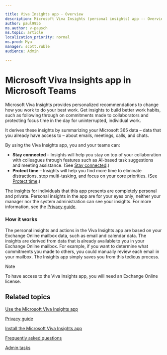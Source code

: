 ```yaml
---

title: Viva Insights app - Overview
description: Microsoft Viva Insights (personal insights) app -- Overview 
author: paul9955
ms.author: v-pausch
ms.topic: article
localization_priority: normal 
ms.prod: Mya
manager: scott.ruble
audience: Admin

---
```


# Microsoft Viva Insights app in Microsoft Teams 

Microsoft Viva Insights provides personalized recommendations to change how you work to do your best work. Get insights to build better work habits, such as following through on commitments made to collaborators and protecting focus time in the day for uninterrupted, individual work.

It derives these insights by summarizing your Microsoft 365 data &ndash; data that you already have access to &ndash; about emails, meetings, calls, and chats.

By using the Viva Insights app, you and your teams can:

* **Stay connected** &ndash; Insights will help you stay on top of your collaboration with colleagues through features such as AI-based task suggestions and meeting assistance. (See [Stay connected](teams-app-use-insights.md#stay-connected).)
* **Protect time** &ndash; Insights will help you find more time to eliminate distractions, stop multi-tasking, and focus on your core priorities. (See [Protect time](teams-app-use-insights.md#protect-time).)

The insights for individuals that this app presents are completely personal and private. Personal insights in the app are for your eyes only; neither your manager nor the system administration can see your insights. For more information, see the [Privacy guide](teams-app-privacy.md).

### How it works 

The personal insights and actions in the Viva Insights app are based on your Exchange Online mailbox data, such as email and calendar data. The insights are derived from data that is already available to you in your Exchange Online mailbox. For example, if you want to determine what commitments you made to others, you could manually review each email in your mailbox. The Insights app simply saves you from this tedious process.

<!-- VERIFY THAT THE FOLLOWING NOTE STILL APPLIES -->

> [!Note]
> To have access to the Viva Insights app, you will need an Exchange Online license.

## Related topics

[Use the Microsoft Viva Insights app](teams-app-use-insights.md)

[Privacy guide](teams-app-privacy.md)

[Install the Microsoft Viva Insights app](teams-app-install.md)

[Frequently asked questions](teams-app-faq.md)

[Admin tasks](teams-app-admin-tasks.md)